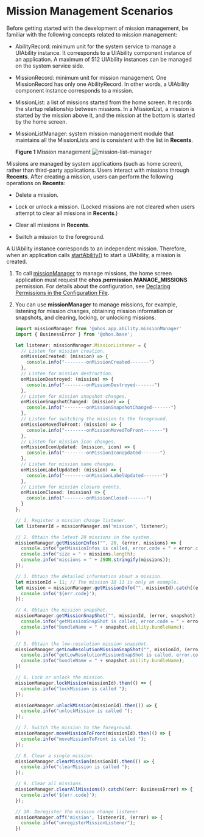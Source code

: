 # Mission Management Scenarios


Before getting started with the development of mission management, be familiar with the following concepts related to mission management:


- AbilityRecord: minimum unit for the system service to manage a UIAbility instance. It corresponds to a UIAbility component instance of an application. A maximum of 512 UIAbility instances can be managed on the system service side.

- MissionRecord: minimum unit for mission management. One MissionRecord has only one AbilityRecord. In other words, a UIAbility component instance corresponds to a mission.

- MissionList: a list of missions started from the home screen. It records the startup relationship between missions. In a MissionList, a mission is started by the mission above it, and the mission at the bottom is started by the home screen.

- MissionListManager: system mission management module that maintains all the MissionLists and is consistent with the list in **Recents**.
  
  **Figure 1** Mission management 
  ![mission-list-manager](figures/mission-list-manager.png)


Missions are managed by system applications (such as home screen), rather than third-party applications. Users interact with missions through **Recents**. After creating a mission, users can perform the following operations on **Recents**:


- Delete a mission.

- Lock or unlock a mission. (Locked missions are not cleared when users attempt to clear all missions in **Recents**.)

- Clear all missions in **Recents**.

- Switch a mission to the foreground.


A UIAbility instance corresponds to an independent mission. Therefore, when an application calls [startAbility()](../reference/apis/js-apis-inner-application-uiAbilityContext.md#uiabilitycontextstartability) to start a UIAbility, a mission is created.

1. To call [missionManager](../reference/apis/js-apis-application-missionManager.md) to manage missions, the home screen application must request the **ohos.permission.MANAGE_MISSIONS** permission. For details about the configuration, see [Declaring Permissions in the Configuration File](../security/accesstoken-guidelines.md#declaring-permissions-in-the-configuration-file).

2. You can use **missionManager** to manage missions, for example, listening for mission changes, obtaining mission information or snapshots, and clearing, locking, or unlocking missions.

   ```ts
   import missionManager from '@ohos.app.ability.missionManager'
   import { BusinessError } from '@ohos.base';
   
   let listener: missionManager.MissionListener = {
     // Listen for mission creation.
     onMissionCreated: (mission) => {
       console.info("--------onMissionCreated-------")
     },
     // Listen for mission destruction.
     onMissionDestroyed: (mission) => {
       console.info("--------onMissionDestroyed-------")
     },
     // Listen for mission snapshot changes.
     onMissionSnapshotChanged: (mission) => {
       console.info("--------onMissionSnapshotChanged-------")
     },
     // Listen for switching the mission to the foreground.
     onMissionMovedToFront: (mission) => {
       console.info("--------onMissionMovedToFront-------")
     },
     // Listen for mission icon changes.
     onMissionIconUpdated: (mission, icon) => {
       console.info("--------onMissionIconUpdated-------")
     },
     // Listen for mission name changes.
     onMissionLabelUpdated: (mission) => {
       console.info("--------onMissionLabelUpdated-------")
     },
     // Listen for mission closure events.
     onMissionClosed: (mission) => {
       console.info("--------onMissionClosed-------")
     }
   };
   
   // 1. Register a mission change listener.
   let listenerId = missionManager.on('mission', listener);
   
   // 2. Obtain the latest 20 missions in the system.
   missionManager.getMissionInfos("", 20, (error, missions) => {
     console.info("getMissionInfos is called, error.code = " + error.code);
     console.info("size = " + missions.length);
     console.info("missions = " + JSON.stringify(missions));
   });
   
   // 3. Obtain the detailed information about a mission.
   let missionId = 11; // The mission ID 11 is only an example.
   let mission = missionManager.getMissionInfo("", missionId).catch((err: BusinessError) => {
     console.info('${err.code}');
   });
   
   // 4. Obtain the mission snapshot.
   missionManager.getMissionSnapShot("", missionId, (error, snapshot) => {
     console.info("getMissionSnapShot is called, error.code = " + error.code);
     console.info("bundleName = " + snapshot.ability.bundleName);
   })
   
   // 5. Obtain the low-resolution mission snapshot.
   missionManager.getLowResolutionMissionSnapShot("", missionId, (error, snapshot) => {
     console.info("getLowResolutionMissionSnapShot is called, error.code = " + error.code);
     console.info("bundleName = " + snapshot.ability.bundleName);
   })
   
   // 6. Lock or unlock the mission.
   missionManager.lockMission(missionId).then(() => {
     console.info("lockMission is called ");
   });
   
   missionManager.unlockMission(missionId).then(() => {
     console.info("unlockMission is called ");
   });
   
   // 7. Switch the mission to the foreground.
   missionManager.moveMissionToFront(missionId).then(() => {
     console.info("moveMissionToFront is called ");
   });
   
   // 8. Clear a single mission.
   missionManager.clearMission(missionId).then(() => {
     console.info("clearMission is called ");
   });
   
   // 9. Clear all missions.
   missionManager.clearAllMissions().catch((err: BusinessError) => {
     console.info('${err.code}');
   });
   
   // 10. Deregister the mission change listener.
   missionManager.off('mission', listenerId, (error) => {
     console.info("unregisterMissionListener");
   })
   ```

   
